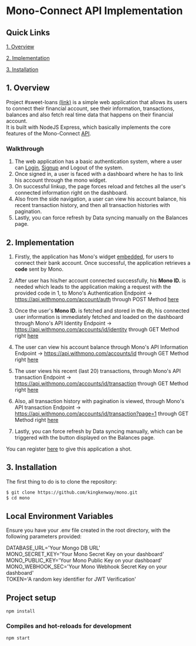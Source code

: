 # Mono-Connect API Implementation

## Quick Links

[1. Overview](#1-overview) 

[2. Implementation](#2-implementation) 

[3. Installation](#3-installation)  


## 1. Overview  

Project #sweet-loans [(link)](https://sweet-loans.herokuapp.com/) is a simple web application that allows its users to connect their financial account, see their information, transactions, balances and also fetch real time data that happens on their financial account.  
It is built with NodeJS Express, which basically implements the core features of the Mono-Connect [API](https://docs.mono.co/reference).

### Walkthrough <br />
1. The web application has a basic authentication system, where a user can [Login](https://sweet-loans.herokuapp.com/login), [Signup](https://sweet-loans.herokuapp.com/signup) and Logout of the system. <br />
2. Once signed in, a user is faced with a dashboard where he has to link his account through the mono widget. <br />
3. On successful linkup, the page forces reload and fetches all the user's connected information right on the dashboard.<br />
4. Also from the side navigation, a user can view his account balance, his recent transaction history, and then all transaction histories with pagination.<br />
5. Lastly, you can force refresh by Data syncing manually on the Balances page. <br />

## 2. Implementation  
1. Firstly, the application has Mono's widget [embedded](https://github.com/kingkenway/mono/blob/master/views/partials/mono_dialog.ejs#L1), for users to connect their bank account. Once successful, the application retrieves a <b>code</b>  sent by Mono.  <br />

2. After user has his/her account connected successfully, his <b>Mono ID.</b> is needed which leads to the application making a request with the provided code in 1, to Mono's Authentication Endpoint -> https://api.withmono.com/account/auth through POST Method [here](https://github.com/kingkenway/mono/blob/master/controllers/allControllers.js#L32) <br />

3. Once the user's <b>Mono ID.</b> is fetched and stored in the db, his connected user information is immediately fetched and loaded on the dashboard through Mono's API Identity Endpoint -> https://api.withmono.com/accounts/id/identity through GET Method right [here](https://github.com/kingkenway/mono/blob/master/controllers/allControllers.js#L8) <br />

4. The user can view his account balance through Mono's API Information Endpoint -> https://api.withmono.com/accounts/id through GET Method right [here](https://github.com/kingkenway/mono/blob/master/controllers/allControllers.js#L69) <br />

5. The user views his recent (last 20) transactions, through Mono's API transaction Endpoint -> https://api.withmono.com/accounts/id/transaction through GET Method right [here](https://github.com/kingkenway/mono/blob/master/controllers/allControllers.js#L92) <br />

6. Also, all transaction history with pagination is viewed, through Mono's API transaction Endpoint -> https://api.withmono.com/accounts/id/transaction?page=1 through GET Method right [here](https://github.com/kingkenway/mono/blob/master/controllers/allControllers.js#L121) <br />

7. Lastly, you can force refresh by Data syncing manually, which can be triggered with the button displayed on the Balances page. 

You can register [here](https://sweet-loans.herokuapp.com/signup) to give this application a shot.

## 3. Installation

The first thing to do is to clone the repository:

```sh
$ git clone https://github.com/kingkenway/mono.git
$ cd mono
```

## Local Environment Variables  
Ensure you have your .env file created in the root directory, with the following parameters provided:

DATABASE_URL='Your Mongo DB URL'  
MONO_SECRET_KEY='Your Mono Secret Key on your dashboard'  
MONO_PUBLIC_KEY='Your Mono Public Key on your dashboard'  
MONO_WEBHOOK_SEC='Your Mono Webhook Secret Key on your dashboard'  
TOKEN='A random key identifier for JWT Verification'

## Project setup
```
npm install
```

### Compiles and hot-reloads for development
```javascript
npm start
```